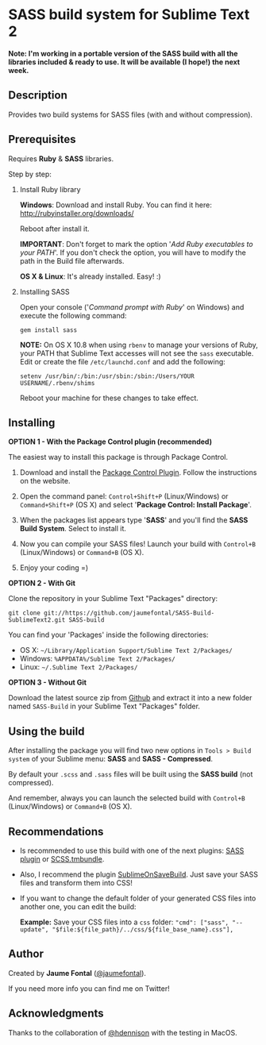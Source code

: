 SASS build system for Sublime Text 2
====================================

**Note: I'm working in a portable version of the SASS build with all the libraries included & ready to use. It will be available (I hope!) the next week.**

Description
-----------

Provides two build systems for SASS files (with and without compression).


Prerequisites
-------------

Requires **Ruby** & **SASS** libraries.

Step by step:

1. Install Ruby library

	**Windows**: Download and install Ruby. You can find it here:
	http://rubyinstaller.org/downloads/

	Reboot after install it.

	**IMPORTANT**: Don't forget to mark the option '*Add Ruby executables to your PATH*'.
	If you don't check the option, you will have to modify the path in the Build file afterwards.

	**OS X & Linux**: It's already installed. Easy! :)


2. Installing SASS

	Open your console ('*Command prompt with Ruby*' on Windows) and execute the following command:

	`gem install sass`
	
	**NOTE:** On OS X 10.8 when using `rbenv` to manage your versions of Ruby, your PATH that Sublime Text accesses will not see the `sass` executable. Edit or create the file `/etc/launchd.conf` and add the following:
	
	`setenv /usr/bin/:/bin:/usr/sbin:/sbin:/Users/YOUR USERNAME/.rbenv/shims`
	
	Reboot your machine for these changes to take effect.


Installing
----------
**OPTION 1 - With the Package Control plugin (recommended)**

The easiest way to install this package is through Package Control.

1. Download and install the [Package Control Plugin](http://wbond.net/sublime_packages/package_control).
Follow the instructions on the website.

2. Open the command panel: `Control+Shift+P` (Linux/Windows) or `Command+Shift+P` (OS X) and select '**Package Control: Install Package**'.
3. When the packages list appears type '**SASS**' and you'll find the **SASS Build System**. Select to install it.

4. Now you can compile your SASS files! Launch your build with `Control+B` (Linux/Windows) or `Command+B` (OS X).

5. Enjoy your coding =)


**OPTION 2 - With Git**

Clone the repository in your Sublime Text "Packages" directory:

    git clone git://https://github.com/jaumefontal/SASS-Build-SublimeText2.git SASS-build

You can find your 'Packages' inside the following directories:

* OS X:
    `~/Library/Application Support/Sublime Text 2/Packages/`
* Windows:
    `%APPDATA%/Sublime Text 2/Packages/`
* Linux:
    `~/.Sublime Text 2/Packages/`

**OPTION 3 - Without Git**

Download the latest source zip from [Github](https://github.com/jaumefontal/SASS-Build-SublimeText2) and extract it into a new folder named `SASS-Build` in your Sublime Text "Packages" folder.


Using the build
---------------

After installing the package you will find two new options in `Tools > Build system` of your  Sublime menu: **SASS** and **SASS - Compressed**.

By default your `.scss` and `.sass` files will be built using the **SASS build** (not compressed).

And remember, always you can launch the selected build with `Control+B` (Linux/Windows) or `Command+B` (OS X).


Recommendations
---------------

* Is recommended to use this build with one of the next plugins: [SASS plugin](https://github.com/nathos/sass-textmate-bundle) or [SCSS.tmbundle](https://github.com/kuroir/SCSS.tmbundle).
* Also, I recommend the plugin [SublimeOnSaveBuild](https://github.com/alexnj/SublimeOnSaveBuild). Just save your SASS files and transform them into CSS!
* If you want to change the default folder of your generated CSS files into another one, you can edit the build:

  **Example:** Save your CSS files into a `css` folder:
  `"cmd": ["sass", "--update", "$file:${file_path}/../css/${file_base_name}.css"],`


Author
------

Created by **Jaume Fontal** ([@jaumefontal](http://www.twitter.com/jaumefontal)).

If you need more info you can find me on Twitter!

Acknowledgments
----------------

Thanks to the collaboration of [@hdennison](http://www.twitter.com/hdennison) with the testing in MacOS.

